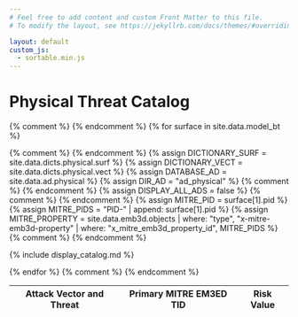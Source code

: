 ```yaml
---
# Feel free to add content and custom Front Matter to this file.
# To modify the layout, see https://jekyllrb.com/docs/themes/#overriding-theme-defaults

layout: default
custom_js:
  - sortable.min.js
---
```


# Physical Threat Catalog

<table id="threatCatalog" data-sortable>
<thead><tr><th>Attack Vector and Threat</th><th>Primary MITRE EM3ED TID</th><th>Risk Value</th></tr></thead>

{% comment %} <!-- BEGIN Iterate Defined Surfaces --> {% endcomment %}
{% for surface in site.data.model_bt %}


{% comment %} <!-- BEGIN Settings --> {% endcomment %}
{% assign DICTIONARY_SURF = site.data.dicts.physical.surf %}
{% assign DICTIONARY_VECT = site.data.dicts.physical.vect %}
{% assign DATABASE_AD = site.data.ad.physical %}
{% assign DIR_AD = "ad_physical" %}  {% comment %} <!-- Directory where generated AD pages are stored --> {% endcomment %}
{% assign DISPLAY_ALL_ADS =  false %}  {% comment %} <!-- Display all relations between ADs and surfaces --> {% endcomment %}
{% assign MITRE_PID = surface[1].pid %}
{% assign MITRE_PIDS = "PID-" | append: surface[1].pid %}
{% assign MITRE_PROPERTY = site.data.emb3d.objects | where: "type", "x-mitre-emb3d-property" | where: "x_mitre_emb3d_property_id", MITRE_PIDS %}
{% comment %} <!-- END Settings --> {% endcomment %}


{% include display_catalog.md %}

{% endfor %}
{% comment %} <!-- END Iterate Defined Surfaces --> {% endcomment %}

</table>
